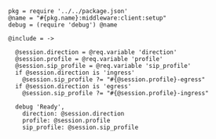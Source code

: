     pkg = require '../../package.json'
    @name = "#{pkg.name}:middleware:client:setup"
    debug = (require 'debug') @name

    @include = ->

      @session.direction = @req.variable 'direction'
      @session.profile = @req.variable 'profile'
      @session.sip_profile = @req.variable 'sip_profile'
      if @session.direction is 'ingress'
        @session.sip_profile ?= "#{@session.profile}-egress"
      if @session.direction is 'egress'
        @session.sip_profile ?= "#{@session.profile}-ingress"

      debug 'Ready',
        direction: @session.direction
        profile: @session.profile
        sip_profile: @session.sip_profile
